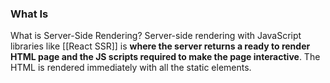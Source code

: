 ### What Is 
What is Server-Side Rendering? Server-side rendering with JavaScript libraries like [[React SSR]] is **where the server returns a ready to render HTML page and the JS scripts required to make the page interactive**. The HTML is rendered immediately with all the static elements.